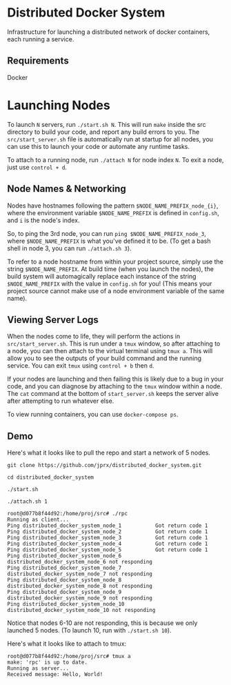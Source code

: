 # Distributed Docker System
Infrastructure for launching a distributed network of docker containers, each running a service.

## Requirements
Docker

# Launching Nodes
To launch `N` servers, run `./start.sh N`. This will run `make` inside the src directory to build your code, and report any build errors to you. The `src/start_server.sh` file is automatically run at startup for all nodes, you can use this to launch your code or automate any runtime tasks.

To attach to a running node, run `./attach N` for node index `N`. To exit a node, just use `control + d`.

## Node Names & Networking
Nodes have hostnames following the pattern `$NODE_NAME_PREFIX_node_{i}`, where the environment variable `$NODE_NAME_PREFIX` is defined in `config.sh`, and `i` is the node's index.

So, to ping the 3rd node, you can run `ping $NODE_NAME_PREFIX_node_3`, where `$NODE_NAME_PREFIX` is what you've defined it to be. (To get a bash shell in node 3, you can run `./attach.sh 3`).

To refer to a node hostname from within your project source, simply use the string `$NODE_NAME_PREFIX`. At build time (when you launch the nodes), the build system will automagically replace each instance of the string `$NODE_NAME_PREFIX` with the value in `config.sh` for you! (This means your project source cannot make use of a node environment variable of the same name).

## Viewing Server Logs
When the nodes come to life, they will perform the actions in `src/start_server.sh`. This is run under a `tmux` window, so after attaching to a node, you can then attach to the virtual terminal using `tmux a`. This will allow you to see the outputs of your build command and the running service. You can exit `tmux` using `control + b` then `d`. 

If your nodes are launching and then failing this is likely due to a bug in your code, and you can diagnose by attaching to the `tmux` window within a node. The `cat` command at the bottom of `start_server.sh` keeps the server alive after attempting to run whatever else. 

To view running containers, you can use `docker-compose ps`.

## Demo
Here's what it looks like to pull the repo and start a network of 5 nodes.

`git clone https://github.com/jprx/distributed_docker_system.git`

`cd distributed_docker_system`

`./start.sh`

`./attach.sh 1`

```
root@d077b8f44d92:/home/proj/src# ./rpc
Running as client...
Ping distributed_docker_system_node_1           Got return code 1
Ping distributed_docker_system_node_2           Got return code 1
Ping distributed_docker_system_node_3           Got return code 1
Ping distributed_docker_system_node_4           Got return code 1
Ping distributed_docker_system_node_5           Got return code 1
Ping distributed_docker_system_node_6           distributed_docker_system_node_6 not responding
Ping distributed_docker_system_node_7           distributed_docker_system_node_7 not responding
Ping distributed_docker_system_node_8           distributed_docker_system_node_8 not responding
Ping distributed_docker_system_node_9           distributed_docker_system_node_9 not responding
Ping distributed_docker_system_node_10          distributed_docker_system_node_10 not responding
```

Notice that nodes 6-10 are not responding, this is because we only launched 5 nodes. (To launch 10, run with `./start.sh 10`).

Here's what it looks like to attach to tmux:

```
root@d077b8f44d92:/home/proj/src# tmux a
make: 'rpc' is up to date.
Running as server...
Received message: Hello, World!
```
